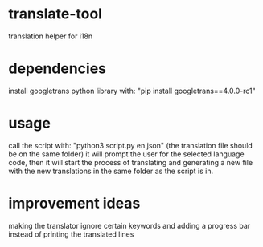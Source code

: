 # translate-tool
translation helper for i18n

# dependencies

install googletrans python library with: "pip install googletrans==4.0.0-rc1"

# usage

call the script with: "python3 script.py en.json" (the translation file should be on the same folder)
it will prompt the user for the selected language code, then it will start the process of translating and generating a new file with the new translations in the same folder as the script is in.

# improvement ideas

making the translator ignore certain keywords and adding a progress bar instead of printing the translated lines
